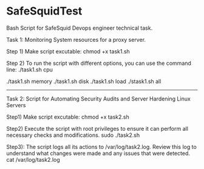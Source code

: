 # SafeSquidTest
Bash Script for SafeSquid Devops engineer technical task.

Task 1: Monitoring System resources for a proxy server.

Step 1) Make script excutable:
chmod +x task1.sh

Step 2) To run the script with different options, you can use the command line:
./task1.sh cpu 

./task1.sh memory
./task1.sh disk
./task1.sh load
./stask1.sh all

------------------------------------------------------------------------------------------------

Task 2: Script for Automating Security Audits and Server Hardening Linux Servers

Step1) Make script excutable:
chmod +x task2.sh

Step2) Execute the script with root privileges to ensure it can perform all necessary checks and modifications.
sudo ./task2.sh

Step3): The script logs all its actions to /var/log/task2.log. Review this log to understand what changes were made and any issues that were detected.
cat /var/log/task2.log



